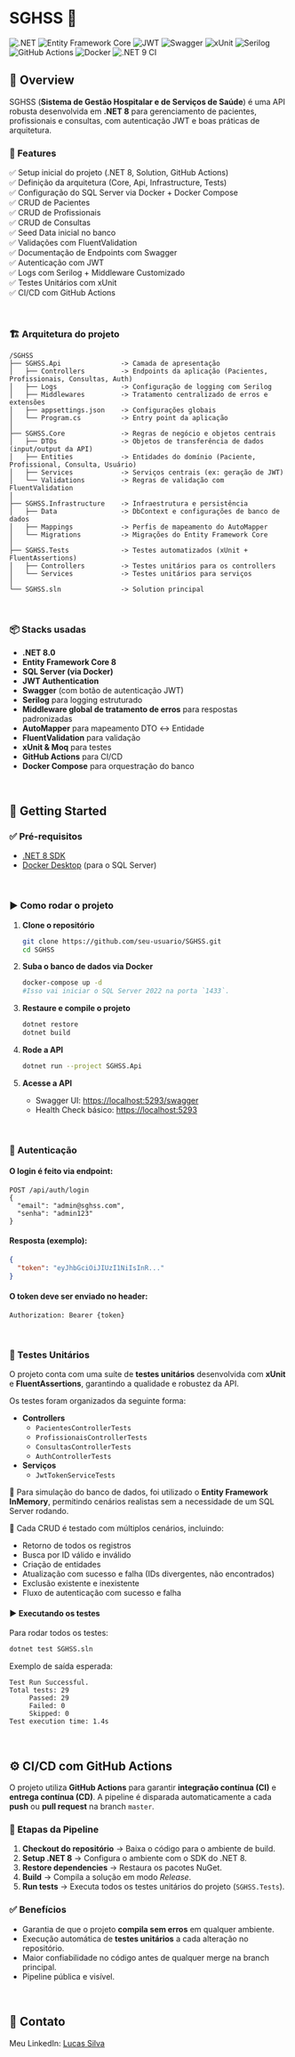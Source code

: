 # SGHSS 🏥

![.NET](https://img.shields.io/badge/.NET-8.0-512BD4?style=flat-square&logo=dotnet&logoColor=white)
![Entity Framework Core](https://img.shields.io/badge/Entity%20Framework%20Core-8.0-512BD4?style=flat-square&logo=dotnet&logoColor=white)
![JWT](https://img.shields.io/badge/JWT-Auth-000000?style=flat-square&logo=jsonwebtokens&logoColor=white)
![Swagger](https://img.shields.io/badge/Swagger-UI-85EA2D?style=flat-square&logo=swagger&logoColor=black)
![xUnit](https://img.shields.io/badge/xUnit-Testing-5B2A89?style=flat-square&logo=xunit&logoColor=white)
![Serilog](https://img.shields.io/badge/Serilog-Logging-512BD4?style=flat-square&logo=nuget&logoColor=white)
![GitHub Actions](https://img.shields.io/badge/CI/CD-GitHub%20Actions-2088FF?style=flat-square&logo=githubactions&logoColor=white)
![Docker](https://img.shields.io/badge/Docker-SQL%20Server-2496ED?style=flat-square&logo=docker&logoColor=white)
![.NET 9 CI](https://github.com/lucas-slva/SGHSS/actions/workflows/dotnet.yml/badge.svg)



## 📖 Overview
SGHSS (**Sistema de Gestão Hospitalar e de Serviços de Saúde**) é uma API robusta desenvolvida em **.NET 8** para gerenciamento de pacientes, profissionais e consultas, com autenticação JWT e boas práticas de arquitetura.


### 🚀 Features
✅ Setup inicial do projeto (.NET 8, Solution, GitHub Actions)  
✅ Definição da arquitetura (Core, Api, Infrastructure, Tests)  
✅ Configuração do SQL Server via Docker + Docker Compose  
✅ CRUD de Pacientes  
✅ CRUD de Profissionais  
✅ CRUD de Consultas  
✅ Seed Data inicial no banco  
✅ Validações com FluentValidation  
✅ Documentação de Endpoints com Swagger  
✅ Autenticação com JWT  
✅ Logs com Serilog + Middleware Customizado  
✅ Testes Unitários com xUnit  
✅ CI/CD com GitHub Actions

&nbsp;

### 🏗️ Arquitetura do projeto
```
/SGHSS
├── SGHSS.Api               -> Camada de apresentação
│   ├── Controllers         -> Endpoints da aplicação (Pacientes, Profissionais, Consultas, Auth)
│   ├── Logs                -> Configuração de logging com Serilog
│   ├── Middlewares         -> Tratamento centralizado de erros e extensões
│   ├── appsettings.json    -> Configurações globais
│   └── Program.cs          -> Entry point da aplicação
│
├── SGHSS.Core              -> Regras de negócio e objetos centrais
│   ├── DTOs                -> Objetos de transferência de dados (input/output da API)
│   ├── Entities            -> Entidades do domínio (Paciente, Profissional, Consulta, Usuário)
│   ├── Services            -> Serviços centrais (ex: geração de JWT)
│   └── Validations         -> Regras de validação com FluentValidation
│
├── SGHSS.Infrastructure    -> Infraestrutura e persistência
│   ├── Data                -> DbContext e configurações de banco de dados
│   ├── Mappings            -> Perfis de mapeamento do AutoMapper
│   └── Migrations          -> Migrações do Entity Framework Core
│
├── SGHSS.Tests             -> Testes automatizados (xUnit + FluentAssertions)
│   ├── Controllers         -> Testes unitários para os controllers
│   └── Services            -> Testes unitários para serviços
│
└── SGHSS.sln               -> Solution principal

```

&nbsp;

### 📦 Stacks usadas
- **.NET 8.0**
- **Entity Framework Core 8**
- **SQL Server (via Docker)**
- **JWT Authentication**
- **Swagger** (com botão de autenticação JWT)
- **Serilog** para logging estruturado
- **Middleware global de tratamento de erros** para respostas padronizadas
- **AutoMapper** para mapeamento DTO ↔ Entidade
- **FluentValidation** para validação
- **xUnit & Moq** para testes
- **GitHub Actions** para CI/CD
- **Docker Compose** para orquestração do banco

&nbsp;

## 🔧 Getting Started

### ✅ Pré-requisitos
- [.NET 8 SDK](https://dotnet.microsoft.com/en-us/download/dotnet/8.0)
- [Docker Desktop](https://www.docker.com/products/docker-desktop/) (para o SQL Server)

&nbsp;
### ▶️ Como rodar o projeto

1. **Clone o repositório**
   ```bash
   git clone https://github.com/seu-usuario/SGHSS.git
   cd SGHSS
   ```
2. **Suba o banco de dados via Docker**

   ```bash
   docker-compose up -d
   #Isso vai iniciar o SQL Server 2022 na porta `1433`.
   ```

3. **Restaure e compile o projeto**

   ```bash
   dotnet restore
   dotnet build
   ```

4. **Rode a API**

   ```bash
   dotnet run --project SGHSS.Api
   ```

5. **Acesse a API**

    * Swagger UI: [https://localhost:5293/swagger](https://localhost:7001/swagger)
    * Health Check básico: [https://localhost:5293](https://localhost:7001)

&nbsp;

### 🔑 Autenticação

#### O login é feito via endpoint:

```
POST /api/auth/login
{
  "email": "admin@sghss.com",
  "senha": "admin123"
}
```

#### Resposta (exemplo):

```json
{
  "token": "eyJhbGciOiJIUzI1NiIsInR..."
}
```

#### O token deve ser enviado no header:

```
Authorization: Bearer {token}
```

&nbsp;

### 🧪 Testes Unitários

O projeto conta com uma suíte de **testes unitários** desenvolvida com **xUnit** e **FluentAssertions**, garantindo a qualidade e robustez da API.

Os testes foram organizados da seguinte forma:

- **Controllers**
    - `PacientesControllerTests`
    - `ProfissionaisControllerTests`
    - `ConsultasControllerTests`
    - `AuthControllerTests`
- **Serviços**
    - `JwtTokenServiceTests`

🔹 Para simulação do banco de dados, foi utilizado o **Entity Framework InMemory**, permitindo cenários realistas sem a necessidade de um SQL Server rodando.

🔹 Cada CRUD é testado com múltiplos cenários, incluindo:
- Retorno de todos os registros
- Busca por ID válido e inválido
- Criação de entidades
- Atualização com sucesso e falha (IDs divergentes, não encontrados)
- Exclusão existente e inexistente
- Fluxo de autenticação com sucesso e falha

#### ▶️ Executando os testes

Para rodar todos os testes:

```bash
dotnet test SGHSS.sln
```

Exemplo de saída esperada:

```
Test Run Successful.
Total tests: 29
     Passed: 29
     Failed: 0
     Skipped: 0
Test execution time: 1.4s
```
&nbsp;

## ⚙️ CI/CD com GitHub Actions

O projeto utiliza **GitHub Actions** para garantir **integração contínua (CI)** e **entrega contínua (CD)**.
A pipeline é disparada automaticamente a cada **push** ou **pull request** na branch `master`.

### 🔄 Etapas da Pipeline

1. **Checkout do repositório** → Baixa o código para o ambiente de build.
2. **Setup .NET 8** → Configura o ambiente com o SDK do .NET 8.
3. **Restore dependencies** → Restaura os pacotes NuGet.
4. **Build** → Compila a solução em modo *Release*.
5. **Run tests** → Executa todos os testes unitários do projeto (`SGHSS.Tests`).

### ✅ Benefícios

* Garantia de que o projeto **compila sem erros** em qualquer ambiente.
* Execução automática de **testes unitários** a cada alteração no repositório.
* Maior confiabilidade no código antes de qualquer merge na branch principal.
* Pipeline pública e visível.

&nbsp;

## 📧 **Contato**
Meu LinkedIn: [Lucas Silva](https://www.linkedin.com/in/-lucassva/)
